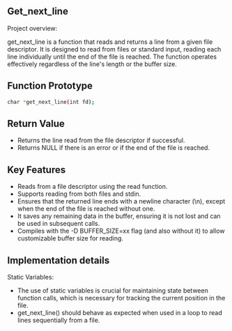 
## Get_next_line

Project overview:

get_next_line is a function that reads and returns a line from a given file descriptor. It is designed to read from files or standard input, reading each line individually until the end of the file is reached. The function operates effectively regardless of the line's length or the buffer size.

## Function Prototype 

```bash
char *get_next_line(int fd);
```

## Return Value

- Returns the line read from the file descriptor if successful.
- Returns NULL if there is an error or if the end of the file is reached.

## Key Features

- Reads from a file descriptor using the read function.
- Supports reading from both files and stdin.
- Ensures that the returned line ends with a newline character (\n), except when the end of the file is reached without one.
- It saves any remaining data in the buffer, ensuring it is not lost and can be used in subsequent calls.
- Compiles with the -D BUFFER_SIZE=xx flag (and also without it) to allow customizable buffer size for reading.

## Implementation details

Static Variables:

- The use of static variables is crucial for maintaining state between function calls, which is necessary for tracking the current position in the file.
- get_next_line() should behave as expected when used in a loop to read lines sequentially from a file.
